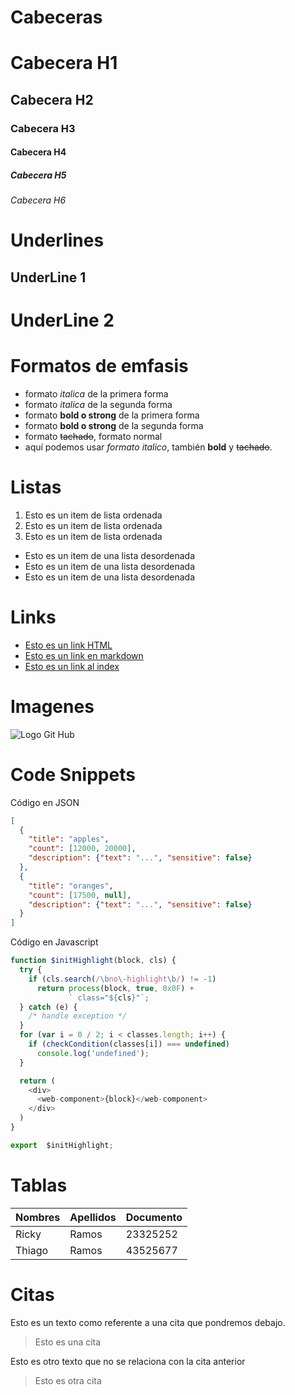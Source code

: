 # Cabeceras
# Cabecera H1
## Cabecera H2
### Cabecera H3
#### Cabecera H4
##### Cabecera H5
###### Cabecera H6

# Underlines
UnderLine 1
-----------

UnderLine 2
===========

# Formatos de emfasis
- formato *italica* de la primera forma
- formato _italica_ de la segunda forma
- formato **bold o strong** de la primera forma
- formato  __bold o strong__ de la segunda forma
- formato ~~tachado~~, formato normal
- aquí podemos usar *formato italico*, también **bold** y ~~tachado~~.

# Listas
1. Esto es un item de lista ordenada
2. Esto es un item de lista ordenada
3. Esto es un item de lista ordenada
- Esto es un item de una lista desordenada
- Esto es un item de una lista desordenada
- Esto es un item de una lista desordenada

# Links
- <a href="https://www.google.com">Esto es un link HTML</a>
- [Esto es un link en markdown](https://www.google.com)
- [Esto es un link al index](index.html)

# Imagenes
![Logo Git Hub](https://www.pinterest.es/pin/800233427519299051/)

# Code Snippets
Código en JSON
```JSON
[
  {
    "title": "apples",
    "count": [12000, 20000],
    "description": {"text": "...", "sensitive": false}
  },
  {
    "title": "oranges",
    "count": [17500, null],
    "description": {"text": "...", "sensitive": false}
  }
]
```

Código en Javascript
```Javascript
function $initHighlight(block, cls) {
  try {
    if (cls.search(/\bno\-highlight\b/) != -1)
      return process(block, true, 0x0F) +
             ` class="${cls}"`;
  } catch (e) {
    /* handle exception */
  }
  for (var i = 0 / 2; i < classes.length; i++) {
    if (checkCondition(classes[i]) === undefined)
      console.log('undefined');
  }

  return (
    <div>
      <web-component>{block}</web-component>
    </div>
  )
}

export  $initHighlight;
````

# Tablas
| Nombres | Apellidos | Documento |
| ------- | --------- | --------- |
| Ricky   | Ramos     | 23325252  |
| Thiago  | Ramos     | 43525677  |

# Citas
Esto es un texto como referente a una cita que pondremos debajo.
> Esto es una cita

Esto es otro texto que no se relaciona con la cita anterior
> Esto es otra cita





